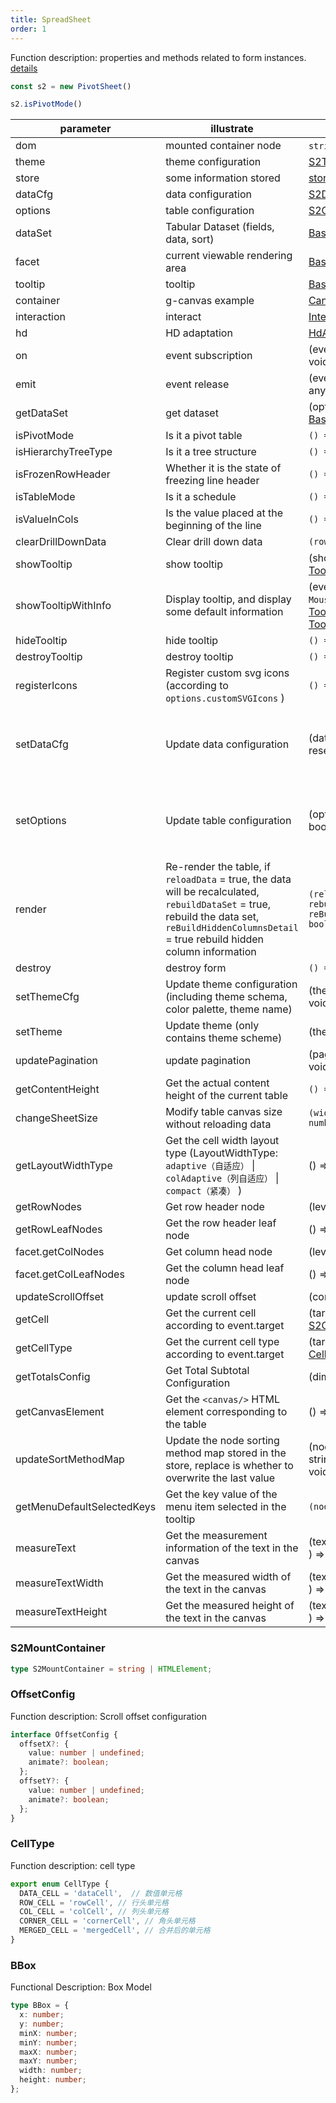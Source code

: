 ```yaml
---
title: SpreadSheet
order: 1
---
```


Function description: properties and methods related to form instances. [details](https://github.com/antvis/S2/blob/next/packages/s2-core/src/sheet-type/spread-sheet.ts)

```ts
const s2 = new PivotSheet()

s2.isPivotMode()
```

| parameter                  | illustrate                                                                                                                                                                                       | type                                                                                                                                                                   | Version                                                              |
| -------------------------- | ------------------------------------------------------------------------------------------------------------------------------------------------------------------------------------------------ | ---------------------------------------------------------------------------------------------------------------------------------------------------------------------- | -------------------------------------------------------------------- |
| dom                        | mounted container node                                                                                                                                                                           | `string` \| `HTMLElement`                                                                                                                                              |                                                                      |
| theme                      | theme configuration                                                                                                                                                                              | [S2Theme](/docs/api/general/S2Theme)                                                                                                                                   |                                                                      |
| store                      | some information stored                                                                                                                                                                          | [store](/docs/api/basic-class/store)                                                                                                                                   |                                                                      |
| dataCfg                    | data configuration                                                                                                                                                                               | [S2DataConfig](/docs/api/general/S2DataConfig)                                                                                                                         |                                                                      |
| options                    | table configuration                                                                                                                                                                              | [S2Options](/docs/api/general/S2Options)                                                                                                                               |                                                                      |
| dataSet                    | Tabular Dataset (fields, data, sort)                                                                                                                                                             | [BaseDataSet](/docs/api/basic-class/base-data-set)                                                                                                                     |                                                                      |
| facet                      | current viewable rendering area                                                                                                                                                                  | [BaseFacet](/docs/api/basic-class/base-facet)                                                                                                                          |                                                                      |
| tooltip                    | tooltip                                                                                                                                                                                          | [BaseTooltip](/docs/api/basic-class/base-tooltip)                                                                                                                      |                                                                      |
| container                  | g-canvas example                                                                                                                                                                                 | [Canvas](https://g.antv.vision/zh/docs/api/canvas)                                                                                                                     |                                                                      |
| interaction                | interact                                                                                                                                                                                         | [Interaction](/zh/docs/api/basic-class/interaction)                                                                                                                    |                                                                      |
| hd                  | HD adaptation                                                                                                                                                                                    | [HdAdapter](https://github.com/antvis/S2/blob/next/packages/s2-core/src/ui/hd-adapter/index.ts)                                                                      |                                                                      |
| on                         | event subscription                                                                                                                                                                               | (event: [S2Event](/docs/manual/advanced/interaction/basic) , listener: () => void) => void                                                                             |                                                                      |
| emit                       | event release                                                                                                                                                                                    | (event: [S2Event](/docs/manual/advanced/interaction/basic) , ...args: any\[]) => void                                                                                  |                                                                      |
| getDataSet                 | get dataset                                                                                                                                                                                      | (options: [S2Options](/docs/api/general/S2Options) ) => [BaseDataSet](/docs/api/basic-class/base-data-set)                                                             |                                                                      |
| isPivotMode                | Is it a pivot table                                                                                                                                                                              | `() => boolean`                                                                                                                                                        |                                                                      |
| isHierarchyTreeType        | Is it a tree structure                                                                                                                                                                           | `() => boolean`                                                                                                                                                        |                                                                      |
| isFrozenRowHeader          | Whether it is the state of freezing line header                                                                                                                                                  | `() => boolean`                                                                                                                                                        |                                                                      |
| isTableMode                | Is it a schedule                                                                                                                                                                                 | `() => boolean`                                                                                                                                                        |                                                                      |
| isValueInCols              | Is the value placed at the beginning of the line                                                                                                                                                 | `() => boolean`                                                                                                                                                        |                                                                      |
| clearDrillDownData         | Clear drill down data                                                                                                                                                                            | `(rowNodeId?: string) => void`                                                                                                                                         |                                                                      |
| showTooltip                | show tooltip                                                                                                                                                                                     | (showOptions: [TooltipShowOptions](/docs/api/common/custom-tooltip) ) => void                                                                                          |                                                                      |
| showTooltipWithInfo        | Display tooltip, and display some default information                                                                                                                                            | (event: `CanvasEvent \| MouseEvent` , data: [TooltipData\[\]](/docs/api/common/custom-tooltip) , options?: [TooltipOptions](/docs/api/common/custom-tooltip) ) => void |                                                                      |
| hideTooltip                | hide tooltip                                                                                                                                                                                     | `() => void`                                                                                                                                                           |                                                                      |
| destroyTooltip             | destroy tooltip                                                                                                                                                                                  | `() => void`                                                                                                                                                           |                                                                      |
| registerIcons              | Register custom svg icons (according to `options.customSVGIcons` )                                                                                                                               | `() => void`                                                                                                                                                           |                                                                      |
| setDataCfg                 | Update data configuration                                                                                                                                                                        | (dataCfg: [S2DataConfig](/docs/api/general/S2DataConfig) , reset?: boolean ) => void                                                                                   | The `reset` parameter needs to be used in `@antv/s2^1.34.0` version |
| setOptions                 | Update table configuration                                                                                                                                                                       | (options: [S2Options](/docs/api/general/S2Options) , reset?: boolean) => void                                                                                          | The `reset` parameter needs to be used in `@antv/s2^1.34.0` version |
| render                     | Re-render the table, if `reloadData` = true, the data will be recalculated, `rebuildDataSet` = true, rebuild the data set, `reBuildHiddenColumnsDetail` = true rebuild hidden column information | `(reloadData?: boolean, { rebuildDataSet?: boolean; reBuildHiddenColumnsDetail?: boolean }) => Promise<void>`                                                                   |                                                                      |
| destroy                    | destroy form                                                                                                                                                                                     | `() => void`                                                                                                                                                           |                                                                      |
| setThemeCfg                | Update theme configuration (including theme schema, color palette, theme name)                                                                                                                   | (themeCfg: [ThemeCfg](/docs/api/general/S2Theme/#themecfg) ) => void                                                                                                   |                                                                      |
| setTheme                   | Update theme (only contains theme scheme)                                                                                                                                                        | (theme: [S2Theme](/docs/api/general/S2Theme/#s2theme) ) => void                                                                                                        |                                                                      |
| updatePagination           | update pagination                                                                                                                                                                                | (pagination: [Pagination](/docs/api/general/S2Options#pagination) ) => void                                                                                            |                                                                      |
| getContentHeight           | Get the actual content height of the current table                                                                                                                                               | `() => number`                                                                                                                                                         |                                                                      |
| changeSheetSize            | Modify table canvas size without reloading data                                                                                                                                                  | `(width?: number, height?: number) => void`                                                                                                                            |                                                                      |
| getLayoutWidthType         | Get the cell width layout type (LayoutWidthType: `adaptive（自适应）` \| `colAdaptive（列自适应）` \| `compact（紧凑）` )                                                                                       | () => `LayoutWidthType`                                                                                                                                                |                                                                      |
| getRowNodes                | Get row header node                                                                                                                                                                              | (level: number) => [Node\[\]](/docs/api/basic-class/node/)                                                                                                             |                                                                      |
| getRowLeafNodes            | Get the row header leaf node                                                                                                                                                                     | () => [Node\[\]](/docs/api/basic-class/node/)                                                                                                                          |                                                                      |
| facet.getColNodes             | Get column head node                                                                                                                                                                             | (level: number) => [Node\[\]](/docs/api/basic-class/node/)                                                                                                             |                                                                      |
| facet.getColLeafNodes         | Get the column head leaf node                                                                                                                                                                    | () => [Node\[\]](/docs/api/basic-class/node/)                                                                                                                          |                                                                      |
| updateScrollOffset         | update scroll offset                                                                                                                                                                             | (config: [OffsetConfig](#offsetconfig) ) => void                                                                                                                       |                                                                      |
| getCell                    | Get the current cell according to event.target                                                                                                                                                   | (target: [EventTarget](https://developer.mozilla.org/zh-CN/docs/Web/API/Event/target) ) => [S2CellType](/docs/api/basic-class/base-cell#s2celltype)                    |                                                                      |
| getCellType                | Get the current cell type according to event.target                                                                                                                                              | (target: [EventTarget](https://developer.mozilla.org/zh-CN/docs/Web/API/Event/target) ) => [CellType](/docs/api/basic-class/base-cell#celltypes)                      |                                                                      |
| getTotalsConfig            | Get Total Subtotal Configuration                                                                                                                                                                 | (dimension: string) => [Total](/docs/api/general/S2Options#totals)                                                                                                     |                                                                      |
| getCanvasElement           | Get the `<canvas/>` HTML element corresponding to the table                                                                                                                                      | () => [HTMLCanvasElement](https://developer.mozilla.org/zh-CN/docs/Web/API/HTMLCanvasElement)                                                                          |                                                                      |
| updateSortMethodMap        | Update the node sorting method map stored in the store, replace is whether to overwrite the last value                                                                                           | (nodeId: string, sortMethod: string, replace?: boolean) => void                                                                                                        |                                                                      |
| getMenuDefaultSelectedKeys | Get the key value of the menu item selected in the tooltip                                                                                                                                       | `(nodeId: string) => string[]`                                                                                                                                         |                                                                      |
| measureText                | Get the measurement information of the text in the canvas                                                                                                                                        | (text: `string` , font: [TextTheme](/docs/api/general/S2Theme#texttheme) ) => [TextMetrics](https://developer.mozilla.org/zh-CN/docs/Web/API/TextMetrics) \| `null`    |                                                                      |
| measureTextWidth           | Get the measured width of the text in the canvas                                                                                                                                                 | (text: `string` , font: [TextTheme](/docs/api/general/S2Theme#texttheme) ) => `number` \| `null`                                                                       |                                                                      |
| measureTextHeight          | Get the measured height of the text in the canvas                                                                                                                                                | (text: `string` , font: [TextTheme](/docs/api/general/S2Theme#texttheme) ) => `number` \| `null`                                                                       |                                                                      |

### S2MountContainer

```ts
type S2MountContainer = string | HTMLElement;
```

### OffsetConfig

Function description: Scroll offset configuration

```ts
interface OffsetConfig {
  offsetX?: {
    value: number | undefined;
    animate?: boolean;
  };
  offsetY?: {
    value: number | undefined;
    animate?: boolean;
  };
}
```

### CellType

Function description: cell type

```ts
export enum CellType {
  DATA_CELL = 'dataCell',  // 数值单元格
  ROW_CELL = 'rowCell', // 行头单元格
  COL_CELL = 'colCell', // 列头单元格
  CORNER_CELL = 'cornerCell', // 角头单元格
  MERGED_CELL = 'mergedCell', // 合并后的单元格
}
```

### BBox

Functional Description: Box Model

```ts
type BBox = {
  x: number;
  y: number;
  minX: number;
  minY: number;
  maxX: number;
  maxY: number;
  width: number;
  height: number;
};
```
